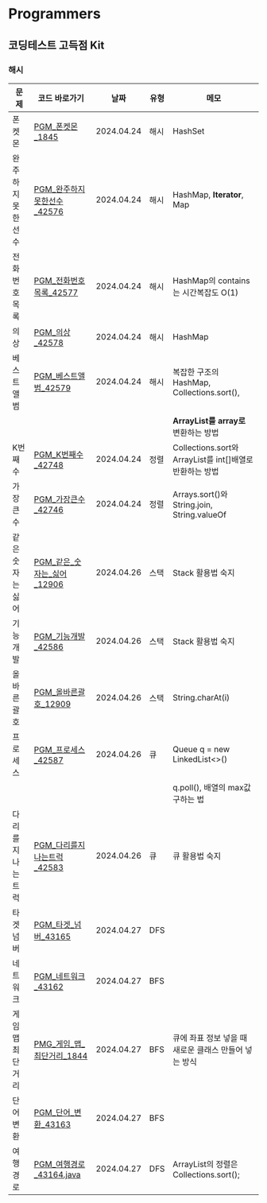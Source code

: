 # Programmers
## 코딩테스트 고득점 Kit
### 해시
| 문제         | 코드 바로가기                               | 날짜         | 유형  | 메모                                            |
|------------|---------------------------------------|------------|-----|-----------------------------------------------|
| 폰켓몬        | [PGM_폰켓몬_1845](PGM_폰켓몬_1845.java)     | 2024.04.24 | 해시  | HashSet                                       |
| 완주하지 못한 선수 | [PGM_완주하지못한선수_42576](PGM_완주하지못한선수_42576.java) | 2024.04.24 | 해시  | HashMap, **Iterator**, Map                    |
| 전화번호 목록    | [PGM_전화번호목록_42577](PGM_전화번호목록_42577.java) | 2024.04.24 | 해시  | HashMap의 contains는 시간복잡도 O(1)                 |
| 의상         | [PGM_의상_42578](PGM_의상_42578.java)     | 2024.04.24 | 해시  | HashMap                                       |
| 베스트앨범      | [PGM_베스트앨범_42579](PGM_베스트앨범_42579.java) | 2024.04.24 | 해시  | 복잡한 구조의 HashMap, Collections.sort(),          |
|            |                                       |            |     | **ArrayList를 array로** 변환하는 방법                 |
| K번째 수      | [PGM_K번째수_42748](PGM_K번째수_42748.java) | 2024.04.24 | 정렬  | Collections.sort와 ArrayList를 int[]배열로 반환하는 방법 |
| 가장 큰 수     | [PGM_가장큰수_42746](PGM_가장큰수_42746.java) | 2024.04.24 | 정렬  | Arrays.sort()와 String.join, String.valueOf    |
| 같은 숫자는 싫어  | [PGM_같은_숫자는_싫어_12906](PGM_같은_숫자는_싫어_12906.java) | 2024.04.26 | 스택  | Stack 활용법 숙지                                  |
| 기능 개발      | [PGM_기능개발_42586](PGM_기능개발_42586.java) | 2024.04.26 | 스택  | Stack 활용법 숙지                                  |
| 올바른 괄호     | [PGM_올바른괄호_12909](PGM_올바른괄호_12909.java) | 2024.04.26 | 스택  | String.charAt(i)                              |                                                  
| 프로세스       | [PGM_프로세스_42587](PGM_프로세스_42587.java) | 2024.04.26 | 큐   | Queue<Integer> q = new LinkedList<>()         |                                                  
|            |                                       |            |     | q.poll(), 배열의 max값 구하는 법                      |
| 다리를 지나는 트럭 | [PGM_다리를지나는트럭_42583](PGM_다리를지나는트럭_42583.java) | 2024.04.26 | 큐   | 큐 활용법 숙지                                      |
| 타겟 넘버      | [PGM_타겟_넘버_43165](PGM_타겟_넘버_43165.java) | 2024.04.27 | DFS |                                               |
| 네트워크       | [PGM_네트워크_43162](PGM_네트워크_43162.java) | 2024.04.27 | BFS |                                               |
| 게임 맵 최단거리  | [PMG_게임_맵_최단거리_1844](PMG_게임_맵_최단거리_1844.java) | 2024.04.27 | BFS | 큐에 좌표 정보 넣을 때 새로운 클래스 만들어 넣는 방식               |
| 단어 변환      | [PGM_단어_변환_43163](PGM_단어_변환_43163.java) | 2024.04.27 | BFS |                                               |
| 여행경로       | [PGM_여행경로_43164.java](PGM_여행경로_43164.java) | 2024.04.27 | DFS | ArrayList의 정렬은 Collections.sort();            |